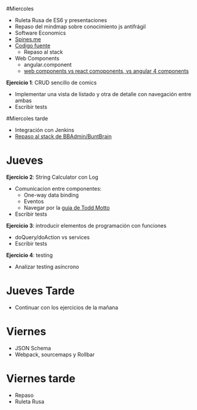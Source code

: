 #Miercoles

- Ruleta Rusa de ES6 y presentaciones
- Repaso del mindmap sobre conocimiento js antifrágil
- Software Economics
- [Spines.me](https://web.spines.me/#/path/4191ad72-be9a-4b84-8ded-2fffc540c28f/ideas)
- [Codigo fuente](https://bitbucket.org/buntplanet/curso-angular-15)
  - Repaso al stack
- Web Components
	- angular.component
	- [web components vs react comoponents, vs angular 4 components](https://bitbucket.org/snippets/artola/ooBjE)
		       
**Ejercicio 1**: CRUD sencillo de comics

- Implementar una vista de listado y otra de detalle con navegación entre ambas
- Escribir tests

#Miercoles tarde

- Integración con Jenkins
- [Repaso al stack de BBAdmin/BuntBrain](https://docs.google.com/document/d/1goFDQuTNgvZg4mnMemic9ATT_Yx1e_Xf6XfZfYj2rF0)
	  
# Jueves

**Ejercicio 2**: String Calculator con Log

- Comunicacion entre componentes:
  - One-way data binding
  - Eventos
  - Navegar por la [guia de Todd Motto](https://github.com/toddmotto/angularjs-styleguide)
- Escribir tests

**Ejercicio 3**: introducir elementos de programación con funciones

- doQuery/doAction vs services
- Escribir tests
   
**Ejercicio 4**: testing

- Analizar testing asíncrono

# Jueves Tarde

- Continuar con los ejercicios de la mañana

# Viernes

- JSON Schema
- Webpack, sourcemaps y Rollbar

# Viernes tarde

- Repaso
- Ruleta Rusa